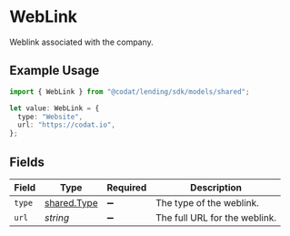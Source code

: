 # WebLink

Weblink associated with the company.

## Example Usage

```typescript
import { WebLink } from "@codat/lending/sdk/models/shared";

let value: WebLink = {
  type: "Website",
  url: "https://codat.io",
};
```

## Fields

| Field                                             | Type                                              | Required                                          | Description                                       |
| ------------------------------------------------- | ------------------------------------------------- | ------------------------------------------------- | ------------------------------------------------- |
| `type`                                            | [shared.Type](../../../sdk/models/shared/type.md) | :heavy_minus_sign:                                | The type of the weblink.                          |
| `url`                                             | *string*                                          | :heavy_minus_sign:                                | The full URL for the weblink.                     |